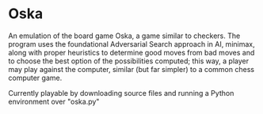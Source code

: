 # Oska

An emulation of the board game Oska, a game similar to checkers. The program uses the foundational Adversarial Search approach in AI, minimax, along with proper heuristics to determine good moves from bad moves and to choose the best option of the possibilities computed; this way, a player may play against the computer, similar (but far simpler) to a common chess computer game.

Currently playable by downloading source files and running a Python environment over "oska.py"
